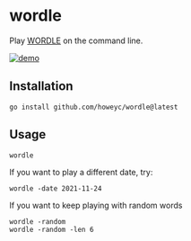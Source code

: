 # wordle

Play [WORDLE](https://www.powerlanguage.co.uk/wordle/) on the command line.

[![demo](https://asciinema.org/a/461671.svg)](https://asciinema.org/a/461671?autoplay=1)

## Installation

```
go install github.com/howeyc/wordle@latest
```

## Usage

```
wordle
```

If you want to play a different date, try:
```
wordle -date 2021-11-24
```

If you want to keep playing with random words
```
wordle -random
wordle -random -len 6
```
